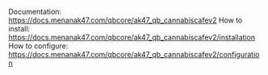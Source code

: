 Documentation: https://docs.menanak47.com/qbcore/ak47_qb_cannabiscafev2
How to install: https://docs.menanak47.com/qbcore/ak47_qb_cannabiscafev2/installation
How to configure: https://docs.menanak47.com/qbcore/ak47_qb_cannabiscafev2/configuration